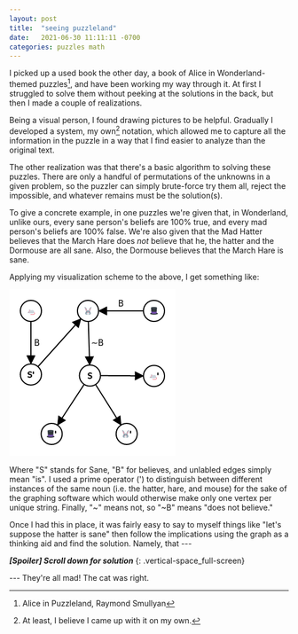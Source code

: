 ```yaml
---
layout: post
title:  "seeing puzzleland"
date:   2021-06-30 11:11:11 -0700
categories: puzzles math
---
```


I picked up a used book the other day, a book of Alice in Wonderland-themed puzzles[^1], and have been working my way through it. At first I struggled to solve them without peeking at the solutions in the back, but then I made a couple of realizations.

Being a visual person, I found drawing pictures to be helpful. Gradually I developed a system, my own[^2] notation, which allowed me to capture all the information in the puzzle in a way that I find easier to analyze than the original text.

The other realization was that there's a basic algorithm to solving these puzzles. There are only a handful of permutations of the unknowns in a given problem, so the puzzler can simply brute-force try them all, reject the impossible, and whatever remains must be the solution(s).

To give a concrete example, in one puzzles we're given that, in Wonderland, unlike ours, every sane person's beliefs are 100% true, and every mad person's beliefs are 100% false. We're also given that the Mad Hatter believes that the March Hare does _not_ believe that he, the hatter and the Dormouse are all sane. Also, the Dormouse believes that the March Hare is sane.

Applying my visualization scheme to the above, I get something like:

![a directed edge-vertex graph](/alice-in-puzzle-land-graph.png)

Where "S" stands for Sane, "B" for believes, and unlabled edges simply mean "is". I used a prime operator (') to distinguish between different instances of the same noun (i.e. the hatter, hare, and mouse) for the sake of the graphing software which would otherwise make only one vertex per unique string. Finally, "~" means not, so "~B" means "does not believe."

Once I had this in place, it was fairly easy to say to myself things like "let's suppose the hatter is sane" then follow the implications using the graph as a thinking aid and find the solution. Namely, that ---

___[Spoiler] Scroll down for solution___
{: .vertical-space_full-screen}

--- They're all mad! The cat was right.

[^1]: Alice in Puzzleland, Raymond Smullyan
[^2]: At least, I believe I came up with it on my own.
